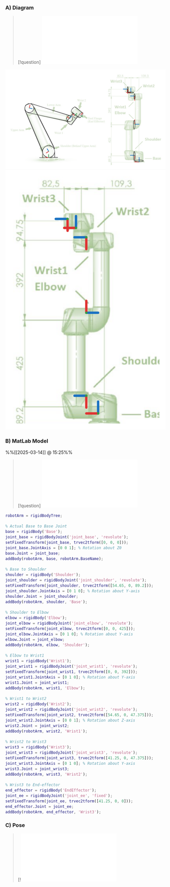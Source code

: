 
### A) Diagram

> [!question] 
> ![6a. Assign appropriate frames to the given robot (on the given figure or your own sketch).](Questions.md#6a.%20Assign%20appropriate%20frames%20to%20the%20given%20robot%20(on%20the%20given%20figure%20or%20your%20own%20sketch).)

![IK Frames Diagram (Pose)](IK%20Frames%20Diagram%20(Pose).png)
![IK Frames Diagram](IK%20Frames%20Diagram.svg)


### B) MatLab Model
%%[[2025-03-14]] @ 15:25%%

> [!question] 
> ![6b. Now that you have assigned appropriate frames, model this robot in MATLAB, show your code (copy and paste here) and result (save as figure the insert here, not screen capture).](Questions.md#6b.%20Now%20that%20you%20have%20assigned%20appropriate%20frames,%20model%20this%20robot%20in%20MATLAB,%20show%20your%20code%20(copy%20and%20paste%20here)%20and%20result%20(save%20as%20figure%20the%20insert%20here,%20not%20screen%20capture).)

```MATLAB title="DefRobotArm.m"
robotArm = rigidBodyTree;

% Actual Base to Base Joint
base = rigidBody('Base');
joint_base = rigidBodyJoint('joint_base', 'revolute');
setFixedTransform(joint_base, trvec2tform([0, 0, 0]));
joint_base.JointAxis = [0 0 1]; % Rotation about Z0
base.Joint = joint_base;
addBody(robotArm, base, robotArm.BaseName);

% Base to Shoulder
shoulder = rigidBody('Shoulder');
joint_shoulder = rigidBodyJoint('joint_shoulder', 'revolute');
setFixedTransform(joint_shoulder, trvec2tform([54.65, 0, 89.2]));
joint_shoulder.JointAxis = [0 1 0]; % Rotation about Y-axis
shoulder.Joint = joint_shoulder;
addBody(robotArm, shoulder, 'Base');

% Shoulder to Elbow
elbow = rigidBody('Elbow');
joint_elbow = rigidBodyJoint('joint_elbow', 'revolute');
setFixedTransform(joint_elbow, trvec2tform([0, 0, 425]));
joint_elbow.JointAxis = [0 1 0]; % Rotation about Y-axis
elbow.Joint = joint_elbow;
addBody(robotArm, elbow, 'Shoulder');

% Elbow to Wrist1
wrist1 = rigidBody('Wrist1');
joint_wrist1 = rigidBodyJoint('joint_wrist1', 'revolute');
setFixedTransform(joint_wrist1, trvec2tform([0, 0, 392]));
joint_wrist1.JointAxis = [0 1 0]; % Rotation about Y-axis
wrist1.Joint = joint_wrist1;
addBody(robotArm, wrist1, 'Elbow');

% Wrist1 to Wrist2
wrist2 = rigidBody('Wrist2');
joint_wrist2 = rigidBodyJoint('joint_wrist2', 'revolute');
setFixedTransform(joint_wrist2, trvec2tform([54.65, 0, 47.375]));
joint_wrist2.JointAxis = [0 0 1]; % Rotation about Z-axis
wrist2.Joint = joint_wrist2;
addBody(robotArm, wrist2, 'Wrist1');

% Wrist2 to Wrist3
wrist3 = rigidBody('Wrist3');
joint_wrist3 = rigidBodyJoint('joint_wrist3', 'revolute');
setFixedTransform(joint_wrist3, trvec2tform([41.25, 0, 47.375]));
joint_wrist3.JointAxis = [0 1 0]; % Rotation about Y-axis
wrist3.Joint = joint_wrist3;
addBody(robotArm, wrist3, 'Wrist2');

% Wrist3 to End-effector
end_effector = rigidBody('EndEffector');
joint_ee = rigidBodyJoint('joint_ee', 'fixed');
setFixedTransform(joint_ee, trvec2tform([41.25, 0, 0]));
end_effector.Joint = joint_ee;
addBody(robotArm, end_effector, 'Wrist3');
```

### C) Pose

> [!![6c. Assign a random configuration (angles) to this robot, using MATLAB, show your code (copy and paste here) and result (save as figure the insert here, not screen capture).](Questions.md#6c.%20Assign%20a%20random%20configuration%20(angles)%20to%20this%20robot,%20using%20MATLAB,%20show%20your%20code%20(copy%20and%20paste%20here)%20and%20result%20(save%20as%20figure%20the%20insert%20here,%20not%20screen%20capture).)

